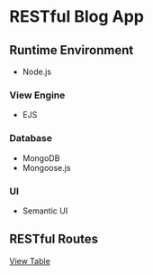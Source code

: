 # RESTful Blog App

## Runtime Environment
* Node.js
### View Engine
* EJS
### Database
* MongoDB
* Mongoose.js
### UI
* Semantic UI

## RESTful Routes
[View Table]("https://github.com/joenelsong/WebDev--BlogApp/blob/master/RESTful%20Routes%20Chart.html")

